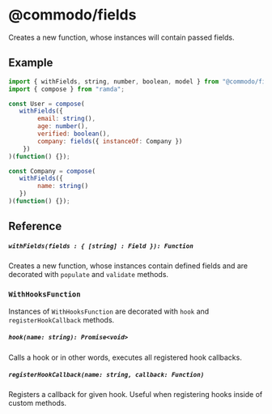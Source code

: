 # @commodo/fields
Creates a new function, whose instances will contain passed fields.

## Example
```js
import { withFields, string, number, boolean, model } from "@commodo/fields";
import { compose } from "ramda";

const User = compose(
   withFields({
        email: string(),
        age: number(),
        verified: boolean(),
        company: fields({ instanceOf: Company })
    })
)(function() {});

const Company = compose(
   withFields({
        name: string()
   })
)(function() {});
```

## Reference

##### `withFields(fields : { [string] : Field }): Function`
Creates a new function, whose instances contain defined fields and are decorated with `populate` and `validate` methods.

### `WithHooksFunction`

Instances of `WithHooksFunction` are decorated with `hook` and `registerHookCallback` methods.

##### `hook(name: string): Promise<void>`
Calls a hook or in other words, executes all registered hook callbacks.

##### `registerHookCallback(name: string, callback: Function)`
Registers a callback for given hook. Useful when registering hooks inside of custom methods.
